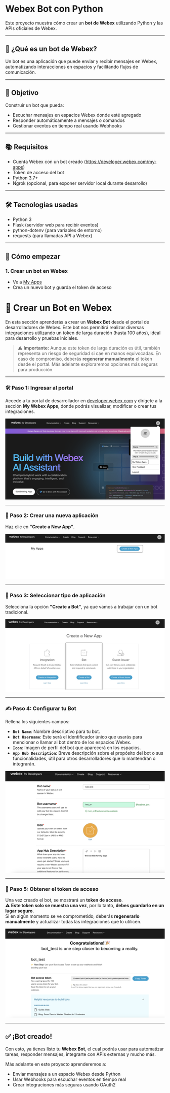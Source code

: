 # Webex Bot con Python

Este proyecto muestra cómo crear un **bot de Webex** utilizando Python y las APIs oficiales de Webex.

---

## 🤖 ¿Qué es un bot de Webex?

Un bot es una aplicación que puede enviar y recibir mensajes en Webex, automatizando interacciones en espacios y facilitando flujos de comunicación.

---

## 🚀 Objetivo

Construir un bot que pueda:

- Escuchar mensajes en espacios Webex donde esté agregado
- Responder automáticamente a mensajes o comandos
- Gestionar eventos en tiempo real usando Webhooks

---

## 📚 Requisitos

- Cuenta Webex con un bot creado (https://developer.webex.com/my-apps)
- Token de acceso del bot
- Python 3.7+
- Ngrok (opcional, para exponer servidor local durante desarrollo)

---

## 🛠 Tecnologías usadas

- Python 3
- Flask (servidor web para recibir eventos)
- python-dotenv (para variables de entorno)
- requests (para llamadas API a Webex)

---

## 🔧 Cómo empezar

### 1. Crear un bot en Webex

- Ve a [My Apps](https://developer.webex.com/my-apps)
- Crea un nuevo bot y guarda el token de acceso

# 🤖 Crear un Bot en Webex

En esta sección aprenderás a crear un **Webex Bot** desde el portal de desarrolladores de Webex. Este bot nos permitirá realizar diversas integraciones utilizando un token de larga duración (hasta 100 años), ideal para desarrollo y pruebas iniciales.

> ⚠️ **Importante:** Aunque este token de larga duración es útil, también representa un riesgo de seguridad si cae en manos equivocadas. En caso de compromiso, deberás **regenerar manualmente** el token desde el portal. Más adelante exploraremos opciones más seguras para producción.

---

### 🛠 Paso 1: Ingresar al portal

Accede a tu portal de desarrollador en [developer.webex.com](https://developer.webex.com) y dirígete a la sección **My Webex Apps**, donde podrás visualizar, modificar o crear tus integraciones.

![Bot1](pictures/web_app.png)

---

### 🧩 Paso 2: Crear una nueva aplicación

Haz clic en **"Create a New App"**.

![NewAPP](pictures/createnewapp.png)

---

### 🤖 Paso 3: Seleccionar tipo de aplicación

Selecciona la opción **"Create a Bot"**, ya que vamos a trabajar con un bot tradicional.

![Createbot](pictures/createbot.png)

---

### ✍️ Paso 4: Configurar tu Bot

Rellena los siguientes campos:

- **`Bot Name`**: Nombre descriptivo para tu bot.
- **`Bot Username`**: Este será el identificador único que usarás para mencionar o llamar al bot dentro de los espacios Webex.
- **`Icon`**: Imagen de perfil del bot que aparecerá en los espacios.
- **`App Hub Description`**: Breve descripción sobre el propósito del bot o sus funcionalidades, útil para otros desarrolladores que lo mantendrán o integrarán.

![Createbot_caracteristicas](pictures/bot_carac.png)

---

### 🔑 Paso 5: Obtener el token de acceso

Una vez creado el bot, se mostrará un **token de acceso**.  
⚠️ **Este token solo se muestra una vez**, por lo tanto, **debes guardarlo en un lugar seguro**.  
Si en algún momento se ve comprometido, deberás **regenerarlo manualmente** y actualizar todas las integraciones que lo utilicen.

![Createbot_token](pictures/token_bot.png)

---

## ✅ ¡Bot creado!

Con esto, ya tienes listo tu **Webex Bot**, el cual podrás usar para automatizar tareas, responder mensajes, integrarte con APIs externas y mucho más.

Más adelante en este proyecto aprenderemos a:

- Enviar mensajes a un espacio Webex desde Python
- Usar Webhooks para escuchar eventos en tiempo real
- Crear integraciones más seguras usando OAuth2